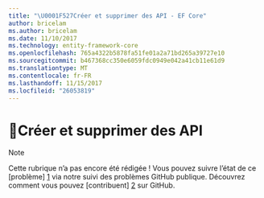 ```yaml
---
title: "\U0001F527Créer et supprimer des API - EF Core"
author: bricelam
ms.author: bricelam
ms.date: 11/10/2017
ms.technology: entity-framework-core
ms.openlocfilehash: 765a4322b5878fa51fe01a2a71bd265a39727e10
ms.sourcegitcommit: b467368cc350e6059fdc0949e042a41cb11e61d9
ms.translationtype: MT
ms.contentlocale: fr-FR
ms.lasthandoff: 11/15/2017
ms.locfileid: "26053819"
---
```

# <a name="-create-and-drop-apis"></a>🔧Créer et supprimer des API

> [!NOTE]
> Cette rubrique n’a pas encore été rédigée ! Vous pouvez suivre l’état de ce [problème] [ 1] via notre suivi des problèmes GitHub publique. Découvrez comment vous pouvez [contribuent] [ 2] sur GitHub.


  [1]: https://github.com/aspnet/EntityFramework.Docs/issues/549
  [2]: https://github.com/aspnet/EntityFramework.Docs/blob/master/CONTRIBUTING.md
